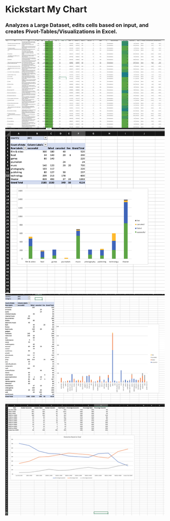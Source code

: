 # Kickstart My Chart

### Analyzes a Large Dataset, edits cells based on input, and creates Pivot-Tables/Visualizations in Excel.

![](Graphs/Screen%20Shot%202020-02-26%20at%206.27.56%20PM.png)
![](Graphs/Screen%20Shot%202020-02-26%20at%206.32.37%20PM.png)
![](Graphs/Screen%20Shot%202020-02-26%20at%206.28.56%20PM.png)
![](Graphs/Screen%20Shot%202020-02-26%20at%206.29.36%20PM.png)
